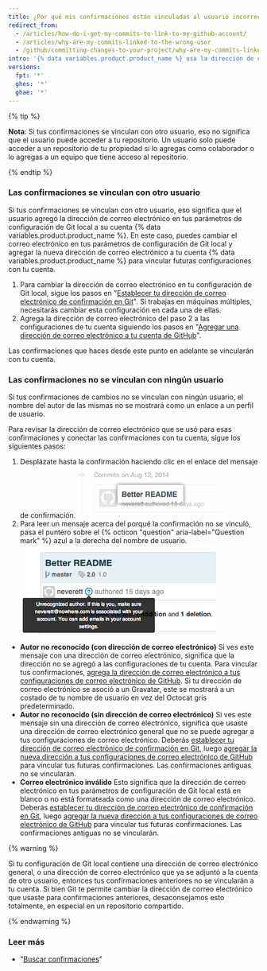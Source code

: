 ```yaml
---
title: ¿Por qué mis confirmaciones están vinculadas al usuario incorrecto?
redirect_from:
  - /articles/how-do-i-get-my-commits-to-link-to-my-github-account/
  - /articles/why-are-my-commits-linked-to-the-wrong-user
  - /github/committing-changes-to-your-project/why-are-my-commits-linked-to-the-wrong-user
intro: '{% data variables.product.product_name %} usa la dirección de correo electrónico en el encabezado de la confirmación para vincular la confirmación con un usuario de GitHub. Si tus confirmaciones se están vinculando con otro usuario, o no se están vinculando con ningún usuario, es posible que necesites cambiar tus parámetros de configuración de Git local, agregar una dirección de correo electrónico a las configuraciones de tu cuenta de correo electrónico, o ambos.'
versions:
  fpt: '*'
  ghes: '*'
  ghae: '*'
---
```

{% tip %}

**Nota**: Si tus confirmaciones se vinculan con otro usuario, eso no significa que el usuario puede acceder a tu repositorio. Un usuario solo puede acceder a un repositorio de tu propiedad si lo agregas como colaborador o lo agregas a un equipo que tiene acceso al repositorio.

{% endtip %}

### Las confirmaciones se vinculan con otro usuario

Si tus confirmaciones se vinculan con otro usuario, eso significa que el usuario agregó la dirección de correo electrónico en tus parámetros de configuración de Git local a su cuenta {% data variables.product.product_name %}. En este caso, puedes cambiar el correo electrónico en tus parámetros de configuración de Git local y agregar la nueva dirección de correo electrónico a tu cuenta {% data variables.product.product_name %} para vincular futuras configuraciones con tu cuenta.

1. Para cambiar la dirección de correo electrónico en tu configuración de Git local, sigue los pasos en "[Establecer tu dirección de correo electrónico de confirmación en Git](/articles/setting-your-commit-email-address)". Si trabajas en máquinas múltiples, necesitarás cambiar esta configuración en cada una de ellas.
2. Agrega la dirección de correo electrónico del paso 2 a las configuraciones de tu cuenta siguiendo los pasos en "[Agregar una dirección de correo electrónico a tu cuenta de GitHub](/articles/adding-an-email-address-to-your-github-account)".

Las confirmaciones que haces desde este punto en adelante se vincularán con tu cuenta.

### Las confirmaciones no se vinculan con ningún usuario

Si tus confirmaciones de cambios no se vinculan con ningún usuario, el nombre del autor de las mismas no se mostrará como un enlace a un perfil de usuario.

Para revisar la dirección de correo electrónico que se usó para esas confirmaciones y conectar las confirmaciones con tu cuenta, sigue los siguientes pasos:

1. Desplázate hasta la confirmación haciendo clic en el enlace del mensaje de confirmación. ![Enlace de mensaje de confirmación](/assets/images/help/commits/commit-msg-link.png)
2. Para leer un mensaje acerca del porqué la confirmación no se vinculó, pasa el puntero sobre el {% octicon "question" aria-label="Question mark" %} azul a la derecha del nombre de usuario. ![Mensaje de confirmación con el puntero](/assets/images/help/commits/commit-hover-msg.png)

  - **Autor no reconocido (con dirección de correo electrónico)** Si ves este mensaje con una dirección de correo electrónico, significa que la dirección no se agregó a las configuraciones de tu cuenta. Para vincular tus confirmaciones, [agrega la dirección de correo electrónico a tus configuraciones de correo electrónico de GitHub](/articles/adding-an-email-address-to-your-github-account). Si tu dirección de correo electrónico se asoció a un Gravatar, este se mostrará a un costado de tu nombre de usuario en vez del Octocat gris predeterminado.
  - **Autor no reconocido (sin dirección de correo electrónico)** Si ves este mensaje sin una dirección de correo electrónico, significa que usaste una dirección de correo electrónico general que no se puede agregar a tus configuraciones de correo electrónico. Deberás [establecer tu dirección de correo electrónico de confirmación en Git](/articles/setting-your-commit-email-address), luego [agregar la nueva dirección a tus configuraciones de correo electrónico de GitHub](/articles/adding-an-email-address-to-your-github-account) para vincular tus futuras confirmaciones. Las confirmaciones antiguas no se vincularán.
  - **Correo electrónico inválido** Esto significa que la dirección de correo electrónico en tus parámetros de configuración de Git local está en blanco o no está formateada como una dirección de correo electrónico. Deberás [establecer tu dirección de correo electrónico de confirmación en Git](/articles/setting-your-commit-email-address), luego [agregar la nueva dirección a tus configuraciones de correo electrónico de GitHub](/articles/adding-an-email-address-to-your-github-account) para vincular tus futuras confirmaciones. Las confirmaciones antiguas no se vincularán.

{% warning %}

Si tu configuración de Git local contiene una dirección de correo electrónico general, o una dirección de correo electrónico que ya se adjuntó a la cuenta de otro usuario, entonces tus confirmaciones anteriores no se vincularán a tu cuenta. Si bien Git te permite cambiar la dirección de correo electrónico que usaste para confirmaciones anteriores, desaconsejamos esto totalmente, en especial en un repositorio compartido.

{% endwarning %}

### Leer más

* "[Buscar confirmaciones](/articles/searching-commits)"
